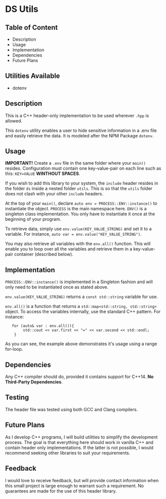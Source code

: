 # DS Utils

## Table of Content
- Description
- Usage
- Implementation
- Dependencies
- Future Plans

## Utilities Available
- dotenv

## Description

This is a C++ header-only implementation to be used wherever `.hpp` is allowed.

This `dotenv` utility enables a user to hide sensitive information in a .env file and easily retrieve the data. It is modeled after the NPM Package `dotenv`.

## Usage

**IMPORTANT!** Create a `.env` file in the same folder where your `main()` resides. Configuration must contain one key-value-pair on each line such as this: `KEY=VALUE` **WINTHOUT SPACES**.

If you wish to add this library to your system, the `include` header resides in the folder `ds` inside a nested folder `utils`. This is so that the `utils` folder does not clash with your other `include` headers.

At the top of your `main()`, declare `auto env = PROCESS::ENV::instance()` to instantiate the object. `PROCESS` is the main namespace here. `ENV()` is a singleton class implementation. You only have to instantiate it once at the beginning of your program.

To retrieve data, simply use `env.value(KEY_VALUE_STRING)` and set it to a variable. For instance, `auto var = env.value("KEY_VALUE_STRING")`.

You may also retrieve all variables with the `env.all()` function. This will enable you to loop over all the variables and retrieve them in a key-value-pair container (described below).

## Implementation

`PROCESS::ENV::instance()` is implemented in a Singleton fashion and will only need to be instantiated once as stated above.

`env.value(KEY_VALUE_STRING)` returns a `const std::string` variable for use.

`env.all()` is a function that returns a `std::map<std::string, std::string>` object. To access the variables internally, use the standard C++ pattern. For instance:

```
   for (auto& var : env.all()){
        std::cout << var.first << "=" << var.second << std::endl; 
    } 
```

As you can see, the example above demonstrates it's usage using a range for-loop.

## Dependencies

Any C++ compiler should do, provided it contains support for C++14. **No Third-Party Dependencies**.

## Testing

The header file was tested using both GCC and Clang compilers.

## Future Plans

As I develop C++ programs, I will build utilities to simplify the development process. The goal is that everything here should work in vanilla C++ and contain header only implementations. If the latter is not possible, I would recommend seeking other libraries to suit your requirements.

## Feedback

I would love to receive feedback, but will provide contact information when this small project is large enough to warrant such a requirement. No guarantees are made for the use of this header library.